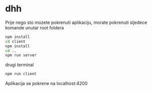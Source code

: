 # dhh

Prije nego sto mozete pokrenuti aplikaciju, morate pokrenuti sljedece komande unutar root foldera

```bash
npm install
cd client
npm install
cd ..
npm run server
```

drugi terminal

```bash
npm run client
```

Aplikacija se pokrene na localhost:4200